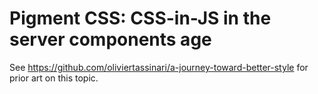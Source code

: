 # Pigment CSS: CSS-in-JS in the server components age

See https://github.com/oliviertassinari/a-journey-toward-better-style for prior art on this topic.
